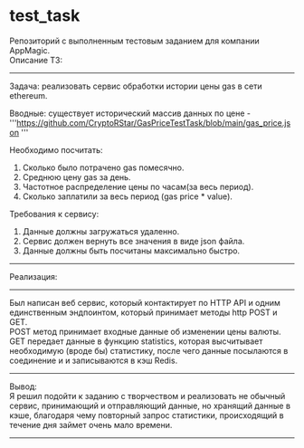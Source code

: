 # test_task
Репозиторий с выполненным тестовым заданием для компании AppMagic.  
Описание ТЗ:
_____________________________________________________
Задача: реализовать сервис обработки истории цены gas в сети ethereum.  

Вводные: существует исторический массив данных по цене - 
'''https://github.com/CryptoRStar/GasPriceTestTask/blob/main/gas_price.json '''

Необходимо посчитать:
1) Сколько было потрачено gas помесячно.
2) Среднюю цену gas за день.
3) Частотное распределение цены по часам(за весь период).
4) Сколько заплатили за весь период (gas price * value).

Требования к сервису:
1) Данные должны загружаться удаленно.
2) Сервис должен вернуть все значения в виде json файла.
3) Данные должны быть посчитаны максимально быстро.
_____________________________________________________
Реализация:  
_____________________________________________________
Был написан веб сервис, который контактирует по HTTP API и одним единственным эндпоинтом,
который принимает методы http POST и GET.  
POST метод принимает входные данные об изменении цены валюты.
GET передает данные в функцию statistics, которая высчитывает необходимую (вроде бы) статистику,
после чего данные посылаются в соединение и и записываются в кэш Redis.
____________________________________________________
Вывод:  
Я решил подойти к заданию с творчеством и реализовать не обычный сервис, принимающий и отправляющий данные, но хранящий данные в кэше,
благодаря чему повторный запрос статистики, происходящий в течение дня займет очень мало времени.
____________________________________________________

